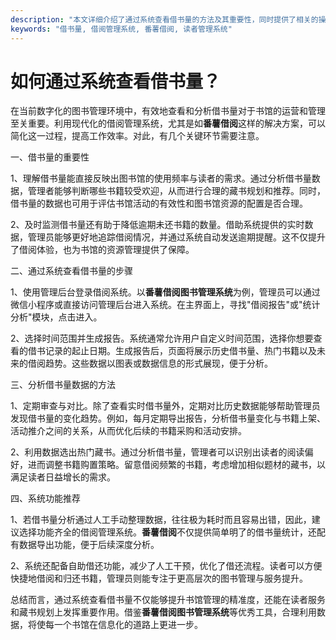 ```yaml
---
description: "本文详细介绍了通过系统查看借书量的方法及其重要性，同时提供了相关的操作步骤和使用建议。"
keywords: "借书量, 借阅管理系统, 番薯借阅, 读者管理系统"
---
```

# 如何通过系统查看借书量？

在当前数字化的图书管理环境中，有效地查看和分析借书量对于书馆的运营和管理至关重要。利用现代化的借阅管理系统，尤其是如**番薯借阅**这样的解决方案，可以简化这一过程，提高工作效率。对此，有几个关键环节需要注意。

一、借书量的重要性

1、理解借书量能直接反映出图书馆的使用频率与读者的需求。通过分析借书量数据，管理者能够判断哪些书籍较受欢迎，从而进行合理的藏书规划和推荐。同时，借书量的数据也可用于评估书馆活动的有效性和图书馆资源的配置是否合理。

2、及时监测借书量还有助于降低逾期未还书籍的数量。借助系统提供的实时数据，管理员能够更好地追踪借阅情况，并通过系统自动发送逾期提醒。这不仅提升了借阅体验，也为书馆的资源管理提供了保障。

二、通过系统查看借书量的步骤

1、使用管理后台登录借阅系统。以**番薯借阅图书管理系统**为例，管理员可以通过微信小程序或直接访问管理后台进入系统。在主界面上，寻找"借阅报告"或"统计分析"模块，点击进入。

2、选择时间范围并生成报告。系统通常允许用户自定义时间范围，选择你想要查看的借书记录的起止日期。生成报告后，页面将展示历史借书量、热门书籍以及未来的借阅趋势。这些数据以图表或数据信息的形式展现，便于分析。

三、分析借书量数据的方法

1、定期审查与对比。除了查看实时借书量外，定期对比历史数据能够帮助管理员发现借书量的变化趋势。例如，每月定期导出报告，分析借书量变化与书籍上架、活动推介之间的关系，从而优化后续的书籍采购和活动安排。

2、利用数据选出热门藏书。通过分析借书量，管理者可以识别出读者的阅读偏好，进而调整书籍购置策略。留意借阅频繁的书籍，考虑增加相似题材的藏书，以满足读者日益增长的需求。

四、系统功能推荐

1、若借书量分析通过人工手动整理数据，往往极为耗时而且容易出错，因此，建议选择功能齐全的借阅管理系统。**番薯借阅**不仅提供简单明了的借书量统计，还配有数据导出功能，便于后续深度分析。

2、系统还配备自助借还功能，减少了人工干预，优化了借还流程。读者可以方便快捷地借阅和归还书籍，管理员则能专注于更高层次的图书管理与服务提升。

总结而言，通过系统查看借书量不仅能够提升书馆管理的精准度，还能在读者服务和藏书规划上发挥重要作用。借鉴**番薯借阅图书管理系统**等优秀工具，合理利用数据，将使每一个书馆在信息化的道路上更进一步。
